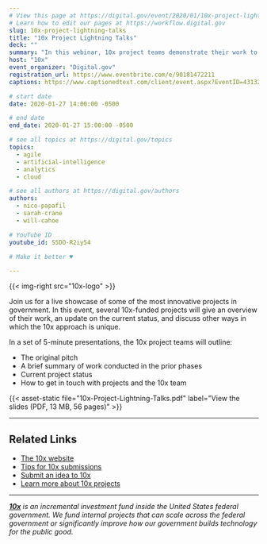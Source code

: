 ```yaml
---
# View this page at https://digital.gov/event/2020/01/10x-project-lightning-talks
# Learn how to edit our pages at https://workflow.digital.gov
slug: 10x-project-lightning-talks
title: "10x Project Lightning Talks"
deck: ""
summary: "In this webinar, 10x project teams demonstrate their work to date and provide brief overviews of each project. Topics range from federating data to agile budgeting to machine learning, and our hope is that these talks will inspire others to submit ideas to 10x."
host: "10x"
event_organizer: "Digital.gov"
registration_url: https://www.eventbrite.com/e/90181472211
captions: https://www.captionedtext.com/client/event.aspx?EventID=4313207&CustomerID=321

# start date
date: 2020-01-27 14:00:00 -0500

# end date
end_date: 2020-01-27 15:00:00 -0500

# see all topics at https://digital.gov/topics
topics:
  - agile
  - artificial-intelligence
  - analytics
  - cloud

# see all authors at https://digital.gov/authors
authors:
  - nico-papafil
  - sarah-crane
  - will-cahoe

# YouTube ID
youtube_id: S5DO-R2iy54

# Make it better ♥

---
```


{{< img-right src="10x-logo" >}}

Join us for a live showcase of some of the most innovative projects in government. In this event, several 10x-funded projects will give an overview of their work, an update on the current status, and discuss other ways in which the 10x approach is unique.

In a set of 5-minute presentations, the 10x project teams will outline:

 - The original pitch
 - A brief summary of work conducted in the prior phases
 - Current project status
 - How to get in touch with projects and the 10x team


{{< asset-static file="10x-Project-Lightning-Talks.pdf" label="View the slides (PDF, 13 MB, 56 pages)" >}}

 ---

## Related Links

 - [The 10x website](https://10x.gsa.gov/)
 - [Tips for 10x submissions](https://10x.gsa.gov/send-us-an-idea/)
 - [Submit an idea to 10x](https://feedback.gsa.gov/jfe/form/SV_1Im8dTPnjnV3HpP)
 - [Learn more about 10x projects](https://10x.gsa.gov/projects/)

 ---

_**[10x](https://10x.gsa.gov/)** is an incremental investment fund inside the United States federal government. We fund internal projects that can scale across the federal government or significantly improve how our government builds technology for the public good._
